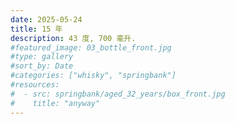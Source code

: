 ```yaml
---
date: 2025-05-24
title: 15 年
description: 43 度, 700 毫升.
#featured_image: 03_bottle_front.jpg
#type: gallery
#sort_by: Date
#categories: ["whisky", "springbank"]
#resources:
#  - src: springbank/aged_32_years/box_front.jpg
#    title: "anyway"
---
```

